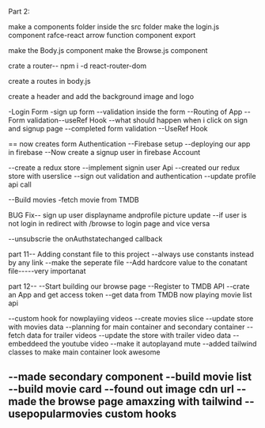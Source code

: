 
Part 2:

make a components folder inside the src folder
make the login.js component
rafce-react arrow function component export

make the Body.js component
make the Browse.js component


crate a router--
npm i -d react-router-dom

create a routes in body.js

create  a header and add the background image and logo

-Login Form
-sign up form
--validation inside the form
--Routing of App
--Form validation--useRef Hook
--what should happen when i click on sign and signup page
--completed form validation
--UseRef Hook

== now creates form Authentication
--Firebase setup
--deploying our app in firebase
--Now create a signup user in firebase Account

--create a redux store
--implement signin user Api
--created our redux store with userslice
--sign out validation and authentication
--update profile api call


--Build movies -fetch movie from TMDB


BUG Fix--
sign up user displayname     andprofile picture update
--if user is not login in redirect with /browse to login page and vice versa

--unsubscrie the onAuthstatechanged callback


part 11--
Adding constant file    to this project
--always use constants instead by any link
--make the seperate file
--Add hardcore value to the conatant file-----very importanat

part 12--
--Start building our browse page
--Register to TMDB API
--crate an App and get access token
--get data from TMDB now playing movie list api


--custom hook for nowplayiing videos
--create movies slice
--update store with movies data
--planning for main container and secondary container
--fetch data for trailer videos
--update the store with trailer video data
--embeddeed the youtube video
--make it autoplayand mute 
--added tailwind classes to make main container  look awesome

--made secondary component
--build movie list 
--build movie card 
--found out image cdn url
-- made the browse page amaxzing with tailwind
--usepopularmovies custom hooks
--
